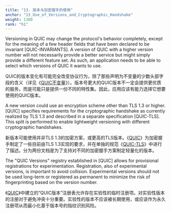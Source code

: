 ```yaml
---
title: "13. 版本与加密握手的使用"
anchor: "13_Use_of_Versions_and_Cryptographic_Handshake"
weight: 1300
rank: "h1"
---
```


Versioning in QUIC may change the protocol's behavior completely, except for the meaning of a few header fields that have been declared to be invariant [QUIC-INVARIANTS]. A version of QUIC with a higher version number will not necessarily provide a better service but might simply provide a different feature set. As such, an application needs to be able to select which versions of QUIC it wants to use.

QUIC的版本变化有可能完全改变协议行为，除了那些声明为不变量的少数头部字段的含义（详见《[QUIC不变量]()》）。版本号更大的QUIC版本不一定会提供更优质的服务，而是可能只是提供一份不同的特性集。因此，应用应该有能力选择它想要使用的QUIC版本。

A new version could use an encryption scheme other than TLS 1.3 or higher. [QUIC] specifies requirements for the cryptographic handshake as currently realized by TLS 1.3 and described in a separate specification [QUIC-TLS]. This split is performed to enable lightweight versioning with different cryptographic handshakes.

新版本可能使用并非TLS 1.3的加密方案，或更高的TLS版本。《[QUIC]()》为加密握手制定了一些目前由TLS 1.3实现的要求，并在单独的规范《[QUIC-TLS]()》中进行了描述。分为两份文档是为了支持对不同的加密握手方案制定轻量化的版本。

The "QUIC Versions" registry established in [QUIC] allows for provisional registrations for experimentation. Registration, also of experimental versions, is important to avoid collision. Experimental versions should not be used long-term or registered as permanent to minimize the risk of fingerprinting based on the version number.

《[QUIC]()》中建立的“QUIC版本”注册表允许存在实验性的临时注册项。对实验性版本的注册对于避免冲突十分重要。实验性的版本不应该被长期使用，或应该作为永久注册项从而最小化基于版本号的指纹识别风险。
